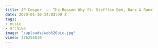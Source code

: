 ```yaml
---
title: JP Cooper  —  The Reason Why ft. Stefflon Don, Banx & Ranx
date: 2020-01-10 14:03:00 Z
tags:
- music
- archive
image: "/uploads/web%20pic.jpg"
vimeo: 376256819
---
```


